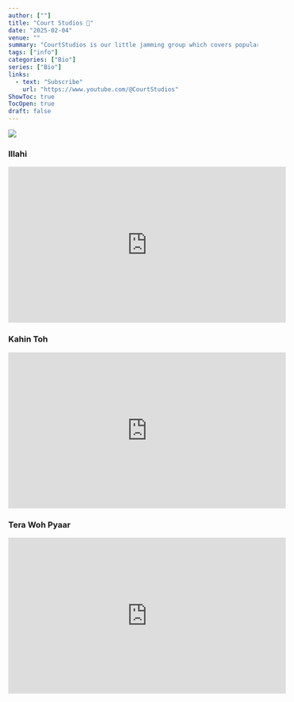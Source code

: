 ```yaml
---
author: [""]
title: "Court Studios 🎤"
date: "2025-02-04"
venue: ""
summary: "CourtStudios is our little jamming group which covers popular south asian songs. Some sessions below."
tags: ["info"]
categories: ["Bio"]
series: ["Bio"]
links:
  - text: "Subscribe"
    url: "https://www.youtube.com/@CourtStudios"
ShowToc: true
TocOpen: true
draft: false
---
```


<img src="https://yt3.googleusercontent.com/-LIiFfMAz3cLIo5jjhjM-kZnomN_y-JC4mAjJjmazTf47bFRDjkMmJRI0m6hZbszxTjUTUa4ww=w2276-fcrop64=1,00005a57ffffa5a8-k-c0xffffffff-no-nd-rj">

### Illahi
<iframe width="560" height="315" src="https://www.youtube.com/embed/nz1h7niH8fo?si=4_suiRxJFx789BbU" title="YouTube video player" frameborder="0" allow="accelerometer; autoplay; clipboard-write; encrypted-media; gyroscope; picture-in-picture; web-share" referrerpolicy="strict-origin-when-cross-origin" allowfullscreen></iframe>

### Kahin Toh
<iframe width="560" height="315" src="https://www.youtube.com/embed/BCTbn5lGc6A?si=tl1MB0F5mcFNfMhy" title="YouTube video player" frameborder="0" allow="accelerometer; autoplay; clipboard-write; encrypted-media; gyroscope; picture-in-picture; web-share" referrerpolicy="strict-origin-when-cross-origin" allowfullscreen></iframe>

### Tera Woh Pyaar
<iframe width="560" height="315" src="https://www.youtube.com/embed/bXX-I2U2EA8?si=v2eG-hR-qAyzidAS" title="YouTube video player" frameborder="0" allow="accelerometer; autoplay; clipboard-write; encrypted-media; gyroscope; picture-in-picture; web-share" referrerpolicy="strict-origin-when-cross-origin" allowfullscreen></iframe>